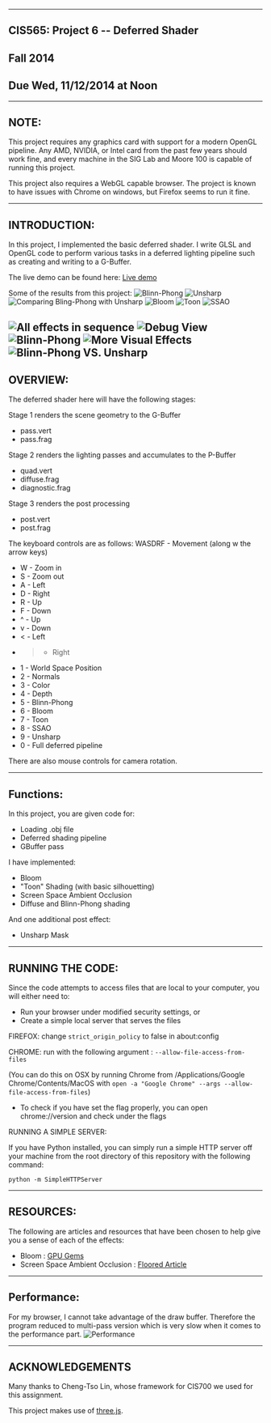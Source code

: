 ------------------------------------------------------------------------------
CIS565: Project 6 -- Deferred Shader
-------------------------------------------------------------------------------
Fall 2014
-------------------------------------------------------------------------------
Due Wed, 11/12/2014 at Noon
-------------------------------------------------------------------------------

-------------------------------------------------------------------------------
NOTE:
-------------------------------------------------------------------------------
This project requires any graphics card with support for a modern OpenGL 
pipeline. Any AMD, NVIDIA, or Intel card from the past few years should work 
fine, and every machine in the SIG Lab and Moore 100 is capable of running 
this project.

This project also requires a WebGL capable browser. The project is known to 
have issues with Chrome on windows, but Firefox seems to run it fine.

-------------------------------------------------------------------------------
INTRODUCTION:
-------------------------------------------------------------------------------

In this project, I implemented the basic deferred shader. I write GLSL and OpenGL code to perform various tasks in a deferred lighting pipeline such as creating and writing to a G-Buffer.

The live demo can be found here:
[Live demo](https://cdn.rawgit.com/chiwsy/Project6-DeferredShader/master/index.html)

Some of the results from this project:
![Blinn-Phong](https://github.com/chiwsy/Project6-DeferredShader/blob/master/Image/BlinnPhong.png)
![Unsharp](https://github.com/chiwsy/Project6-DeferredShader/blob/master/Image/Unsharp.png)
![Comparing Bling-Phong with Unsharp](https://github.com/chiwsy/Project6-DeferredShader/blob/master/Image/Compare.png)
![Bloom](https://github.com/chiwsy/Project6-DeferredShader/blob/master/Image/Bloom.png)
![Toon](https://github.com/chiwsy/Project6-DeferredShader/blob/master/Image/Toon.png)
![SSAO](https://github.com/chiwsy/Project6-DeferredShader/blob/master/Image/SSAO.png)

![All effects in sequence](https://github.com/chiwsy/Project6-DeferredShader/blob/master/Image/AllEffects.gif)
![Debug View](https://github.com/chiwsy/Project6-DeferredShader/blob/master/Image/DebugView.gif)
![Blinn-Phong](https://github.com/chiwsy/Project6-DeferredShader/blob/master/Image/Blinn_Phong.gif)
![More Visual Effects](https://github.com/chiwsy/Project6-DeferredShader/blob/master/Image/Blinn_Phong.gif)
![Blinn-Phong VS. Unsharp](https://github.com/chiwsy/Project6-DeferredShader/blob/master/Image/BlinnPhongVsUnsharp.gif)
-------------------------------------------------------------------------------
OVERVIEW:
-------------------------------------------------------------------------------
The deferred shader here will have the following stages:

Stage 1 renders the scene geometry to the G-Buffer
* pass.vert
* pass.frag

Stage 2 renders the lighting passes and accumulates to the P-Buffer
* quad.vert
* diffuse.frag
* diagnostic.frag

Stage 3 renders the post processing
* post.vert
* post.frag

The keyboard controls are as follows:
WASDRF - Movement (along w the arrow keys)
* W - Zoom in
* S - Zoom out
* A - Left
* D - Right
* R - Up
* F - Down
* ^ - Up
* v - Down
* < - Left
* > - Right
* 1 - World Space Position
* 2 - Normals
* 3 - Color
* 4 - Depth
* 5 - Blinn-Phong
* 6 - Bloom
* 7 - Toon
* 8 - SSAO
* 9 - Unsharp
* 0 - Full deferred pipeline

There are also mouse controls for camera rotation.

-------------------------------------------------------------------------------
Functions:
-------------------------------------------------------------------------------

In this project, you are given code for:
* Loading .obj file
* Deferred shading pipeline
* GBuffer pass

I have implemented:
* Bloom
* "Toon" Shading (with basic silhouetting)
* Screen Space Ambient Occlusion
* Diffuse and Blinn-Phong shading

And one additional post effect:
* Unsharp Mask



-------------------------------------------------------------------------------
RUNNING THE CODE:
-------------------------------------------------------------------------------

Since the code attempts to access files that are local to your computer, you
will either need to:

* Run your browser under modified security settings, or
* Create a simple local server that serves the files


FIREFOX: change ``strict_origin_policy`` to false in about:config 

CHROME:  run with the following argument : `--allow-file-access-from-files`

(You can do this on OSX by running Chrome from /Applications/Google
Chrome/Contents/MacOS with `open -a "Google Chrome" --args
--allow-file-access-from-files`)

* To check if you have set the flag properly, you can open chrome://version and
  check under the flags

RUNNING A SIMPLE SERVER: 

If you have Python installed, you can simply run a simple HTTP server off your
machine from the root directory of this repository with the following command:

`python -m SimpleHTTPServer`

-------------------------------------------------------------------------------
RESOURCES:
-------------------------------------------------------------------------------

The following are articles and resources that have been chosen to help give you
a sense of each of the effects:

* Bloom : [GPU Gems](http://http.developer.nvidia.com/GPUGems/gpugems_ch21.html) 
* Screen Space Ambient Occlusion : [Floored
  Article](http://floored.com/blog/2013/ssao-screen-space-ambient-occlusion.html)

-------------------------------------------------------------------------------
Performance:
-------------------------------------------------------------------------------
For my browser, I cannot take advantage of the draw buffer. Therefore the program reduced to multi-pass version which is very slow when it comes to the performance part. 
![Performance](https://github.com/chiwsy/Project6-DeferredShader/blob/master/Image/Performance.png)



---
ACKNOWLEDGEMENTS
---

Many thanks to Cheng-Tso Lin, whose framework for CIS700 we used for this
assignment.

This project makes use of [three.js](http://www.threejs.org).
